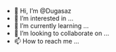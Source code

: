 - 👋 Hi, I’m @Dugasaz
- 👀 I’m interested in ...
- 🌱 I’m currently learning ...
- 💞️ I’m looking to collaborate on ...
- 📫 How to reach me ...

<!---
Dugasaz/Dugasaz is a ✨ special ✨ repository because its `README.md` (this file) appears on your GitHub profile.
You can click the Preview link to take a look at your changes.
--->
